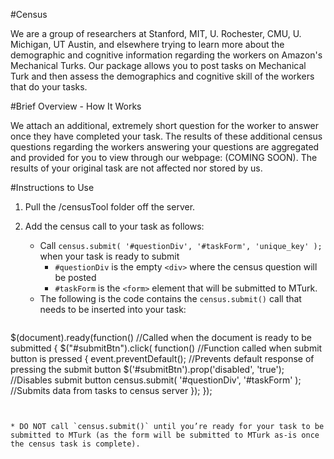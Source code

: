 #Census

We are a group of researchers at Stanford, MIT, U. Rochester, CMU, U. Michigan, UT Austin,
and elsewhere trying to learn more about the demographic and cognitive information regarding
the workers on Amazon's Mechanical Turks. Our package allows you to post tasks on Mechanical
Turk and then assess the demographics and cognitive skill of the workers that do your tasks.



#Brief Overview - How It Works

We attach an additional, extremely short question for the worker to answer once they have
completed your task. The results of these additional census questions regarding the workers
answering your questions are aggregated and provided for you to view through our webpage:
(COMING SOON). The results of your original task are not affected nor stored by us.


#Instructions to Use

1. Pull the /censusTool folder off the server. 

2. Add the census call to your task as follows:

	* Call `census.submit( '#questionDiv', '#taskForm', 'unique_key' );` when your task is ready to submit
		* `#questionDiv` is the empty `<div>` where the census question will be posted 
	 	* `#taskForm` is the `<form>` element that will be submitted to MTurk. 
	* The following is the code contains the `census.submit()` call that needs to be inserted into your task:


> ```
$(document).ready(function()  //Called when the document is ready to be submitted
{
	$("#submitBtn").click( function()  //Function called when submit button is pressed
	{
    		event.preventDefault();  //Prevents default response of pressing the submit button
    		$('#submitBtn').prop('disabled', 'true');  //Disables submit button
    		census.submit( '#questionDiv', '#taskForm' );  //Submits data from tasks to census server
	});
});
```

	
* DO NOT call `census.submit()` until you’re ready for your task to be submitted to MTurk (as the form will be submitted to MTurk as-is once the census task is complete).
